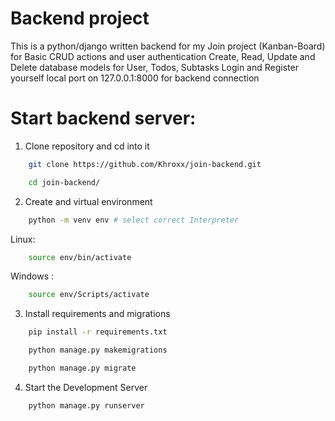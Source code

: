 # Backend project
This is a python/django written backend for my Join project (Kanban-Board) for Basic CRUD actions and user authentication
Create, Read, Update and Delete database models for User, Todos, Subtasks 
Login and Register yourself
local port on 127.0.0.1:8000 for backend connection

# Start backend server:
1. Clone repository and cd into it
```bash
    git clone https://github.com/Khroxx/join-backend.git
```
```bash
    cd join-backend/
```
2. Create and virtual environment
```bash 
    python -m venv env # select correct Interpreter
```
Linux:
```bash
    source env/bin/activate  
```
Windows :
```bash
    source env/Scripts/activate
```
3. Install requirements and migrations
```bash
    pip install -r requirements.txt
```
```bash
    python manage.py makemigrations
```
```bash
    python manage.py migrate

```
4. Start the Development Server
```bash
    python manage.py runserver
```